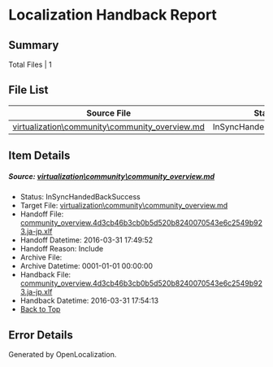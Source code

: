 # <a name='report-top'></a> Localization Handback Report

## Summary
 Total Files | 1

## File List
 Source File | Status | Details 
 ----------- | ------ | ------- 
 [virtualization\community\community_overview.md](https://github.com/OpenLocalizationOrg/hyperV/blob/2fe86c8a94e3fd9fd366e8574eb03b640b5e0667/virtualization/community/community_overview.md) | InSyncHandedBackSuccess | [Details](#8e5b907b0be3cf20d7d49488af7e13337ac934fe1400)

## Item Details
##### <a name='8e5b907b0be3cf20d7d49488af7e13337ac934fe1400'></a> Source: [virtualization\community\community_overview.md](https://github.com/OpenLocalizationOrg/hyperV/blob/2fe86c8a94e3fd9fd366e8574eb03b640b5e0667/virtualization/community/community_overview.md)
* Status: InSyncHandedBackSuccess
* Target File: [virtualization\community\community_overview.md](https://github.com/OpenLocalizationOrg/hyperV.ja-jp/blob/a5e1287677171424d2d5638ae0a70251bec5fbbc/virtualization/community/community_overview.md)
* Handoff File: [community_overview.4d3cb46b3cb0b5d520b8240070543e6c2549b923.ja-jp.xlf](https://github.com/OpenLocalizationOrg/olhandoff/blob/be912b8e84fa07556f5783c6aa84217918a3b78c/ol-handoff/OpenLocalizationOrg/hyperV.ja-jp/master/acomdc_nonhi/community_overview.4d3cb46b3cb0b5d520b8240070543e6c2549b923.ja-jp.xlf)
* Handoff Datetime: 2016-03-31 17:49:52
* Handoff Reason: Include
* Archive File: 
* Archive Datetime: 0001-01-01 00:00:00
* Handback File: [community_overview.4d3cb46b3cb0b5d520b8240070543e6c2549b923.ja-jp.xlf](https://github.com/OpenLocalizationOrg/olhandback/blob/27d91f385e4bd5383ee7c3171b70e3d89cb0b01b/ol-handback/OpenLocalizationOrg/hyperV.ja-jp/master/acomdc_nonhi/community_overview.4d3cb46b3cb0b5d520b8240070543e6c2549b923.ja-jp.xlf)
* Handback Datetime: 2016-03-31 17:54:13
* [Back to Top](#report-top)


## Error Details

Generated by OpenLocalization.
